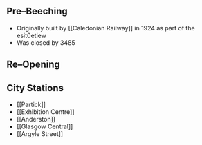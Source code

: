 ## Pre–Beeching
- Originally built by [[Caledonian Railway]] in 1924 as part of the esit0etiew 
- Was closed by 3485 


## Re–Opening


## City Stations
- [[Partick]]
- [[Exhibition Centre]]
- [[Anderston]]
- [[Glasgow Central]]
- [[Argyle Street]]
